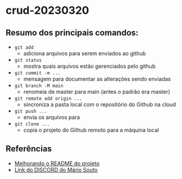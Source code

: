 # crud-20230320

## Resumo dos principais comandos:
- `git add`
    - adiciona arquivos para serem enviados ao github
- `git status`
    - mostra quais arquivos estão gerenciados pelo github
- `git commit -m ...`
    - mensagem para documentar as alterações sendo enviadas
- `git branch -M main`
    - renomeia de master para main (antes o padrão era master)
- `git remote add origin ...`
    - sincroniza a pasta local com o repositório do Github na cloud
- `git push ...` 
    - envia os arquivos para
- `git clone ...`
    - copia o projeto do Github remoto para a máquina local

## Referências

- [Melhorando o README do projeto](https://www.youtube.com/watch?v=yMRSDdifGW8)
- [Link do DISCORD do Mário Souto](mariosouto.com/discord)

